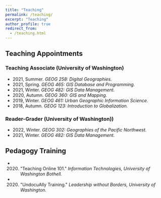 ```yaml
---
title: "Teaching"
permalink: /teaching/
excerpt: "Teaching"
author_profile: true
redirect_from:
  - /teaching.html
---
```

## Teaching Appointments
### Teaching Associate (University of Washington)
 * 2021, Summer. _GEOG 258: Digital Geographies._
 * 2021, Spring. _GEOG 465: GIS Database and Programming._
 * 2021, Winter. _GEOG 482: GIS Data Management._
 * 2020, Autumn. _GEOG 360: GIS and Mapping._
 * 2019, Winter. _GEOG 461: Urban Geographic Information Science._
 * 2018, Autumn. _GEOG 123: Introduction to Globalization._

### Reader-Grader (University of Washington))
 * 2022, Winter. _GEOG 302: Geographies of the Pacific Northwest._
 * 2021, Winter. _GEOG 482: GIS Data Management._

## Pedagogy Training
 * 2020. "Teaching Online 101." _Information Technologies, University of Washington Bothell._
 * 2020.  "UndocuAlly Training." _Leadership without Borders, University of Washington._
